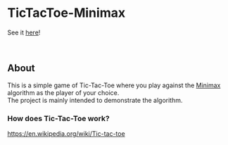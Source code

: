 # TicTacToe-Minimax
See it [here](https://rewforen.github.io/TicTacToe-AI/)!

<br />

## About
This is a simple game of Tic-Tac-Toe where you play against the [Minimax](https://en.wikipedia.org/wiki/Minimax) algorithm as the player of your choice.  
The project is mainly intended to demonstrate the algorithm.

### How does Tic-Tac-Toe work?
https://en.wikipedia.org/wiki/Tic-tac-toe
